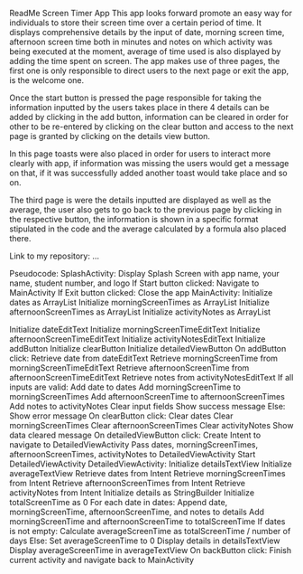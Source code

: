 ReadMe
Screen Timer App
This app looks forward promote an easy way for individuals to store their screen time over a certain period of time. It displays comprehensive details by the input of date, morning screen time, afternoon screen time both in minutes and notes on which activity was being executed at the moment, average of time used is also displayed by adding the time spent on screen.
The app makes use of three pages, the first one is only responsible to direct users to the next page or exit the app, is the welcome one.
 

Once the start button is pressed the page responsible for taking the information inputted by the users takes place in there 4 details can be added by clicking in the add button, information can be cleared in order for other to be re-entered by clicking on the clear button and access to the next page is granted by clicking on the details view button.
 

In this page toasts were also placed in order for users to interact more clearly with app, if information was missing the users would get a message on that, if it was successfully added another toast would take place and so on.
 

The third page is were the details inputted are displayed as well as the average, the user also gets to go back to the previous page by clicking in the respective button, the information is shown in a specific format stipulated in the code and the average calculated by a formula also placed there. 
 
 
Link to my repository: …

Pseudocode:
SplashActivity:
 Display Splash Screen with app name, your name, student number, and logo
 If Start button clicked:
 Navigate to MainActivity
 If Exit button clicked:
 Close the app
MainActivity:
 Initialize dates as ArrayList<String>
 Initialize morningScreenTimes as ArrayList<Int>
 Initialize afternoonScreenTimes as ArrayList<Int>
 Initialize activityNotes as ArrayList<String>

 Initialize dateEditText
 Initialize morningScreenTimeEditText
 Initialize afternoonScreenTimeEditText
 Initialize activityNotesEditText
 Initialize addButton
 Initialize clearButton
 Initialize detailedViewButton
 On addButton click:
 Retrieve date from dateEditText
 Retrieve morningScreenTime from morningScreenTimeEditText
 Retrieve afternoonScreenTime from afternoonScreenTimeEditText
 Retrieve notes from activityNotesEditText
 If all inputs are valid:
 Add date to dates
 Add morningScreenTime to morningScreenTimes
 Add afternoonScreenTime to afternoonScreenTimes
 Add notes to activityNotes
 Clear input fields
 Show success message
 Else:
 Show error message
 On clearButton click:
 Clear dates
 Clear morningScreenTimes
 Clear afternoonScreenTimes
 Clear activityNotes
 Show data cleared message
 On detailedViewButton click:
 Create Intent to navigate to DetailedViewActivity
 Pass dates, morningScreenTimes, afternoonScreenTimes, activityNotes to DetailedViewActivity
 Start DetailedViewActivity
DetailedViewActivity:
 Initialize detailsTextView
 Initialize averageTextView
 Retrieve dates from Intent
 Retrieve morningScreenTimes from Intent
 Retrieve afternoonScreenTimes from Intent
 Retrieve activityNotes from Intent
 Initialize details as StringBuilder
 Initialize totalScreenTime as 0
 For each date in dates:
 Append date, morningScreenTime, afternoonScreenTime, and notes to details
 Add morningScreenTime and afternoonScreenTime to totalScreenTime
 If dates is not empty:
 Calculate averageScreenTime as totalScreenTime / number of days
 Else:
 Set averageScreenTime to 0
 Display details in detailsTextView
 Display averageScreenTime in averageTextView
 On backButton click:
 Finish current activity and navigate back to MainActivity

